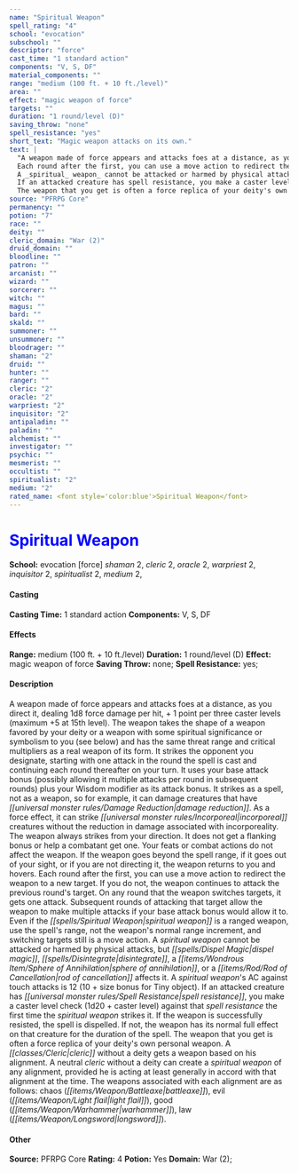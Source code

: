 ```yaml
---
name: "Spiritual Weapon"
spell_rating: "4"
school: "evocation"
subschool: ""
descriptor: "force"
cast_time: "1 standard action"
components: "V, S, DF"
material_components: ""
range: "medium (100 ft. + 10 ft./level)"
area: ""
effect: "magic weapon of force"
targets: ""
duration: "1 round/level (D)"
saving_throw: "none"
spell_resistance: "yes"
short_text: "Magic weapon attacks on its own."
text: |
  "A weapon made of force appears and attacks foes at a distance, as you direct it, dealing 1d8 force damage per hit, + 1 point per three caster levels (maximum +5 at 15th level). The weapon takes the shape of a weapon favored by your deity or a weapon with some _spiritual_ significance or symbolism to you (see below) and has the same threat range and critical multipliers as a real weapon of its form. It strikes the opponent you designate, starting with one attack in the round the spell is cast and continuing each round thereafter on your turn. It uses your base attack bonus (possibly allowing it multiple attacks per round in subsequent rounds) plus your Wisdom modifier as its attack bonus. It strikes as a spell, not as a weapon, so for example, it can damage creatures that have damage reduction. As a force effect, it can strike incorporeal creatures without the reduction in damage associated with incorporeality. The weapon always strikes from your direction. It does not get a flanking bonus or help a combatant get one. Your feats or combat actions do not affect the weapon. If the weapon goes beyond the spell range, if it goes out of your sight, or if you are not directing it, the weapon returns to you and hovers.
  Each round after the first, you can use a move action to redirect the weapon to a new target. If you do not, the weapon continues to attack the previous round's target. On any round that the weapon switches targets, it gets one attack. Subsequent rounds of attacking that target allow the weapon to make multiple attacks if your base attack bonus would allow it to. Even if the _spiritual_ weapon_ is a ranged weapon, use the spell's range, not the weapon's normal range increment, and switching targets still is a move action.
  A _spiritual_ weapon_ cannot be attacked or harmed by physical attacks, but _dispel magic_, _disintegrate_, a _sphere of annihilation_, or a _rod of cancellation_ affects it. A _spiritual_ weapon_'s AC against touch attacks is 12 (10 + size bonus for Tiny object).
  If an attacked creature has spell resistance, you make a caster level check (1d20 + caster level) against that spell resistance the first time the _spiritual_ weapon_ strikes it. If the weapon is successfully resisted, the spell is dispelled. If not, the weapon has its normal full effect on that creature for the duration of the spell.
  The weapon that you get is often a force replica of your deity's own personal weapon. A cleric without a deity gets a weapon based on his alignment. A neutral cleric without a deity can create a _spiritual_ weapon_ of any alignment, provided he is acting at least generally in accord with that alignment at the time. The weapons associated with each alignment are as follows: chaos (battleaxe), evil (light flail), good (warhammer), law (longsword)."
source: "PFRPG Core"
permanency: ""
potion: "7"
race: ""
deity: ""
cleric_domain: "War (2)"
druid_domain: ""
bloodline: ""
patron: ""
arcanist: ""
wizard: ""
sorcerer: ""
witch: ""
magus: ""
bard: ""
skald: ""
summoner: ""
unsummoner: ""
bloodrager: ""
shaman: "2"
druid: ""
hunter: ""
ranger: ""
cleric: "2"
oracle: "2"
warpriest: "2"
inquisitor: "2"
antipaladin: ""
paladin: ""
alchemist: ""
investigator: ""
psychic: ""
mesmerist: ""
occultist: ""
spiritualist: "2"
medium: "2"
rated_name: <font style='color:blue'>Spiritual Weapon</font>
---
```


# <font style='color:blue'>Spiritual Weapon</font> 
**School:** evocation [force] 
_shaman_ 2, _cleric_ 2, _oracle_ 2, _warpriest_ 2, _inquisitor_ 2, _spiritualist_ 2, _medium_ 2, 
#### Casting
**Casting Time:** 1 standard action
 **Components:** V, S, DF 
 #### Effects
**Range:** medium (100 ft. + 10 ft./level)
**Duration:** 1 round/level (D)
**Effect:** magic weapon of force
**Saving Throw:** none; **Spell Resistance:** yes; 
 #### Description
A weapon made of force appears and attacks foes at a distance, as you direct it, dealing 1d8 force damage per hit, + 1 point per three caster levels (maximum +5 at 15th level). The weapon takes the shape of a weapon favored by your deity or a weapon with some spiritual significance or symbolism to you (see below) and has the same threat range and critical multipliers as a real weapon of its form. It strikes the opponent you designate, starting with one attack in the round the spell is cast and continuing each round thereafter on your turn. It uses your base attack bonus (possibly allowing it multiple attacks per round in subsequent rounds) plus your Wisdom modifier as its attack bonus. It strikes as a spell, not as a weapon, so for example, it can damage creatures that have _[[universal monster rules/Damage Reduction|damage reduction]]_. As a force effect, it can strike _[[universal monster rules/Incorporeal|incorporeal]]_ creatures without the reduction in damage associated with incorporeality. The weapon always strikes from your direction. It does not get a flanking bonus or help a combatant get one. Your feats or combat actions do not affect the weapon. If the weapon goes beyond the spell range, if it goes out of your sight, or if you are not directing it, the weapon returns to you and hovers.
  Each round after the first, you can use a move action to redirect the weapon to a new target. If you do not, the weapon continues to attack the previous round's target. On any round that the weapon switches targets, it gets one attack. Subsequent rounds of attacking that target allow the weapon to make multiple attacks if your base attack bonus would allow it to. Even if the _[[spells/Spiritual Weapon|spiritual weapon]]_ is a ranged weapon, use the spell's range, not the weapon's normal range increment, and switching targets still is a move action.
  A _spiritual weapon_ cannot be attacked or harmed by physical attacks, but _[[spells/Dispel Magic|dispel magic]]_, _[[spells/Disintegrate|disintegrate]]_, a _[[items/Wondrous Item/Sphere of Annihilation|sphere of annihilation]]_, or a _[[items/Rod/Rod of Cancellation|rod of cancellation]]_ affects it. A _spiritual weapon_'s AC against touch attacks is 12 (10 + size bonus for Tiny object).
  If an attacked creature has _[[universal monster rules/Spell Resistance|spell resistance]]_, you make a caster level check (1d20 + caster level) against that _spell resistance_ the first time the _spiritual weapon_ strikes it. If the weapon is successfully resisted, the spell is dispelled. If not, the weapon has its normal full effect on that creature for the duration of the spell.
  The weapon that you get is often a force replica of your deity's own personal weapon. A _[[classes/Cleric|cleric]]_ without a deity gets a weapon based on his alignment. A neutral _cleric_ without a deity can create a _spiritual weapon_ of any alignment, provided he is acting at least generally in accord with that alignment at the time. The weapons associated with each alignment are as follows: chaos (_[[items/Weapon/Battleaxe|battleaxe]]_), evil (_[[items/Weapon/Light flail|light flail]]_), good (_[[items/Weapon/Warhammer|warhammer]]_), law (_[[items/Weapon/Longsword|longsword]]_).

 #### Other
**Source:** PFRPG Core
**Rating:** 4
**Potion:** Yes
**Domain:** War (2); 